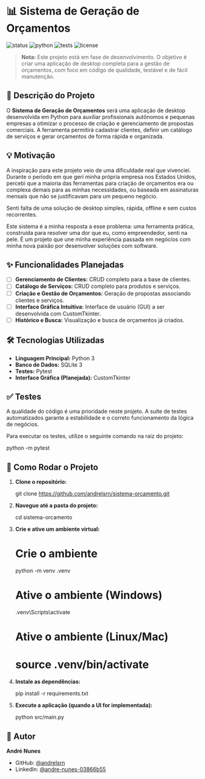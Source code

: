 # 📊 Sistema de Geração de Orçamentos

![status](https://img.shields.io/badge/status-Em%20Desenvolvimento-yellow)
![python](https://img.shields.io/badge/Python-3.10%2B-blue?logo=python)
![tests](https://img.shields.io/badge/Tests-Passing-brightgreen?logo=pytest)
![license](https://img.shields.io/badge/Licen%C3%A7a-MIT-green)

> **Nota:** Este projeto está em fase de desenvolvimento. O objetivo é criar uma aplicação de desktop completa para a gestão de orçamentos, com foco em código de qualidade, testável e de fácil manutenção.

## 📖 Descrição do Projeto

O **Sistema de Geração de Orçamentos** será uma aplicação de desktop desenvolvida em Python para auxiliar profissionais autônomos e pequenas empresas a otimizar o processo de criação e gerenciamento de propostas comerciais. A ferramenta permitirá cadastrar clientes, definir um catálogo de serviços e gerar orçamentos de forma rápida e organizada.

## 💡 Motivação

A inspiração para este projeto veio de uma dificuldade real que vivenciei. Durante o período em que geri minha própria empresa nos Estados Unidos, percebi que a maioria das ferramentas para criação de orçamentos era ou complexa demais para as minhas necessidades, ou baseada em assinaturas mensais que não se justificavam para um pequeno negócio.

Senti falta de uma solução de desktop simples, rápida, offline e sem custos recorrentes.

Este sistema é a minha resposta a esse problema: uma ferramenta prática, construída para resolver uma dor que eu, como empreendedor, senti na pele. É um projeto que une minha experiência passada em negócios com minha nova paixão por desenvolver soluções com software.

## ✨ Funcionalidades Planejadas

-   [ ] **Gerenciamento de Clientes:** CRUD completo para a base de clientes.
-   [ ] **Catálogo de Serviços:** CRUD completo para produtos e serviços.
-   [ ] **Criação e Gestão de Orçamentos:** Geração de propostas associando clientes e serviços.
-   [ ] **Interface Gráfica Intuitiva:** Interface de usuário (GUI) a ser desenvolvida com CustomTkinter.
-   [ ] **Histórico e Busca:** Visualização e busca de orçamentos já criados.

## 🛠️ Tecnologias Utilizadas

-   **Linguagem Principal:** Python 3
-   **Banco de Dados:** SQLite 3
-   **Testes:** Pytest
-   **Interface Gráfica (Planejada):** CustomTkinter

## ✅ Testes

A qualidade do código é uma prioridade neste projeto. A suíte de testes automatizados garante a estabilidade e o correto funcionamento da lógica de negócios.

Para executar os testes, utilize o seguinte comando na raiz do projeto:

python -m pytest

## 🚀 Como Rodar o Projeto

1.  **Clone o repositório:**

    git clone https://github.com/andrelsrn/sistema-orcamento.git

2.  **Navegue até a pasta do projeto:**

    cd sistema-orcamento

3.  **Crie e ative um ambiente virtual:**

    # Crie o ambiente
    python -m venv .venv
    # Ative o ambiente (Windows)
    .venv\Scripts\activate
    # Ative o ambiente (Linux/Mac)
    # source .venv/bin/activate

4.  **Instale as dependências:**

    pip install -r requirements.txt

5.  **Execute a aplicação (quando a UI for implementada):**

    python src/main.py

## 👤 Autor

**André Nunes**

-   GitHub: [@andrelsrn](https://github.com/andrelsrn)
-   LinkedIn: [@andre-nunes-03866b55](https://www.linkedin.com/in/andre-nunes-03866b55/)